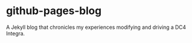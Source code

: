 # github-pages-blog
A Jekyll blog that chronicles my experiences modifying and driving a DC4 Integra.
